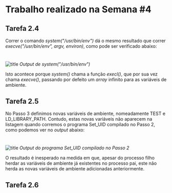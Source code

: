 # Trabalho realizado na Semana #4

## Tarefa 2.4

Correr o comando *system("/usr/bin/env")* dá o mesmo resultado que correr *execve("/usr/bin/env", argv, environ)*, como pode ser verificado abaixo:
#

![title](images/2_4.png)
*Output de system("/usr/bin/env")*

Isto acontece porque *system()* chama a função *execl()*, que por sua vez chama *execve()*, passando por defeito um *array* infinito para as variáveis de ambiente.

## Tarefa 2.5


No Passo 3 definimos novas variáveis de ambiente, nomeadamente TEST e LD_LIBRARY_PATH. Contudo, estas novas variáveis não aparecem na listagem quando corremos o programa Set_UID compilado no Passo 2, como podemos ver no *output* abaixo:

#
![title](images/2_5.png)
*Output do programa Set_UID  compilado no Passo 2*

O resultado  é inesperado na medida em que, apesar do processo filho herdar as variáveis de ambiente já existentes no processo pai, este não herda as novas variáveis de ambiente adicionadas anteriormente.

## Tarefa 2.6



